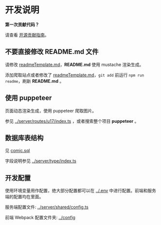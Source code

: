 # 开发说明

**第一次贡献代码？**

请查看 [开源贡献指南](https://github.com/freeCodeCamp/how-to-contribute-to-open-source/blob/master/README-CN.md)。

## 不要直接修改 README.md 文件

请修改 [readmeTemplate.md](readmeTemplate.md)，**README.md** 使用 mustache 渲染生成。

添加爬取站点或者修改了 [readmeTemplate.md](readmeTemplate.md)，`git add` 前运行 `npm run readme`，刷新 **README.md** 。

## 使用 puppeteer

页面动态渲染生成，使用 puppeteer 爬取图片。

参见 [../server/routes/u17/index.ts](../server/routes/u17/index.ts) ，或者搜索整个项目 **puppeteer** 。

## 数据库表结构

见 [comic.sql](comic.sql)

字段说明参见 [../server/type/index.ts](../server/types/index.ts)

## 开发配置

使用环境变量用作配置，绝大部分配置都可以在 [../.env](../.env) 中进行配置。前端和服务端的配置均在里面。

服务端配置文件: [../server/shared/config.ts](../server/shared/statusCode.ts)

前端 Webpack 配置文件夹: [../config](../config)
